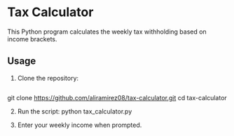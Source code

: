 # Tax Calculator

This Python program calculates the weekly tax withholding based on income brackets.

## **Usage**

1. Clone the repository:

   ```bash

git clone <https://github.com/aliramirez08/tax-calculator.git>
cd tax-calculator


2. Run the script:
python tax_calculator.py


3. Enter your weekly income when prompted.
